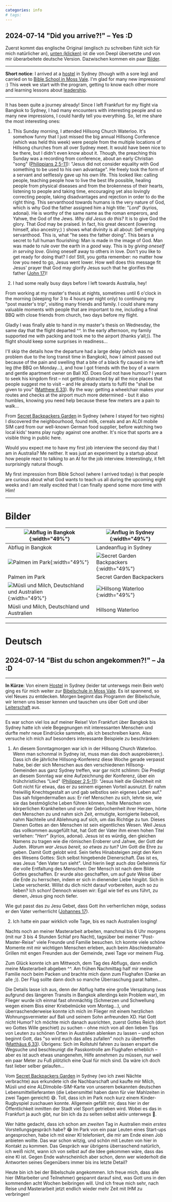```yaml
---
categories: info
# tags: 
---
```


## 2024-07-14 "Did you arrive?!" – Yes :D
Zuerst kommt das englische Original (englisch zu schreiben fühlt sich für mich natürlicher an), [unten (klicken)](#deutsch) ist die von Deepl übersetzte und von mir überarbeitete deutsche Version. Dazwischen kommen ein paar [Bilder](#bilder).

---
**Short notice**: I arrived at a [hostel](https://maps.app.goo.gl/s1vRoU7xFL2MwnQJ6) in Sydney (though with a sore leg) and carried on to [Bible School in Moss Vale](https://maps.app.goo.gl/guYgvbnT5NgDzsxR6). I'm glad for many new impressions! :) This week we start with the program, getting to know each other more and learning lessons about [leadership](https://capernwrayaustralia.org/study/#BDL).

---

It has been quite a journey already! Since I left Frankfurt for my flight via Bangkok to Sydney, I had many encounters with interesting people and so many new impressions, I could hardly tell you everything. So, let me share the most interesting ones:

1) This Sunday morning, I attended Hillsong Church Waterloo. It's somehow funny that I just missed the big annual Hillsong Conference (which was held this week) were people from the multiple locations of Hillsong churches from all over Sydney meet. It would have been nice to be there, but I didn't even know about it. Though, the preaching this Sunday was a recording from conference, about an early Christian "song" ([Philippians 2,5-11](https://www.bibleserver.com/NIV/Philippians2%3A5-11)): "Jesus did not consider equality with God something to be used to his own advantage". He freely took the form of a servant and selflessly gave up his own life. This looked like: calling people, teaching people how to live the best life possible, healing people from physical diseases and from the brokenness of their hearts, listening to people and taking time, encouraging yet also lovingly correcting people, taking disadvantages and rejection in order to do the right thing. This servanthood towards humans is the very nature of God, which is why God the father assigned him a high title: "_Lord_" (kyrios, adonai). He is worthy of the same name as the roman emperors, and Yahwe, the God of the Jews.
_Why did Jesus do this?_ It is to give God the glory. That _God_ may be praised. In fact, his great descent (lowering himself, also ancestry;) ) shows what divinity is all about: Self-emptying servanthood. This is, what "he sees the father doing".
This bears a secret to full human flourishing: Man is made in the image of God. Man was made to rule over the earth in a _good_ way. This is by _giving oneself in serving love_. Giving oneself away to others in love. Don't you like to get ready for doing that? I do!
Still, you gotta remember: no matter how low you need to go, Jesus went lower.
How well does this message fit Jesus' prayer that God may glorify Jesus such that he glorifies the father ([John 17](https://www.bibleserver.com/NIV/John17))! 

2) I had some really busy days before I left towards Australia, hey!

From working at my master's thesis at nights, sometimes until 6 o'clock in the morning (sleeping for 3 to 4 hours per night only) to continuing my "post master's trip", visiting many friends and family. I could share many valuable moments with people that are important to me, including a final BBQ with close friends from church, two days before my flight. 

Gladly I was finally able to hand in my master's thesis on Wednesday, the same day that the flight departed ^^. In the early afternoon, my family supported me with packing and took me to the airport (thanks y’all;)). The flight should keep some surprises in readiness...

I'll skip the details how the departure had a large delay (which was no problem due to the long transit time in Bangkok), how I almost passed out because of the pain and swelling that a bite of a black fly caused in me left leg (the BBQ on Monday...), and how I got friends with the boy of a warm and gentle apartment owner on Bali XD. Does God not have humour? I yearn to seek his kingdom first – not getting distracted by all the nice places that people suggest me to visit – and He already starts to fulfil the "shall be given to you" ([Matthew 6,33](https://www.bibleserver.com/NIV/Matthew6%3A33)). By the way: getting a wheelchair makes your routes and checks at the airport much more determined - but it also humbles, knowing you need help because these few meters are a pain to walk...

From [Secret Backpackers Garden](https://maps.app.goo.gl/s1vRoU7xFL2MwnQJ6) in Sydney (where I stayed for two nights) I discovered the neighbourhood, found milk, cereals and an ALDI mobile SIM card from our well-known German food supplier, before watching two local kids' teams play rugby against one another. It's nice that sports are a visible thing in public here.

Would you expect me to have my first job interview the second day that I am in Australia? Me neither. It was just an experiment by a startup about how people react to talking to an AI for the job interview. Interestingly, it felt surprisingly natural though.

My first impression from Bible School (where I arrived today) is that people are curious about what God wants to teach us all during the upcoming eight weeks and I am really excited that I can finally spend some more time with Him!

---
# Bilder

|![Abflug in Bangkok](/assets/images/2024q3/P_20240711_173846.jpg){:width="49%"}|![Anflug in Sydney](/assets/images/2024q3/P_20240712_021507.jpg){:width="49%"}|
|---|---|
|Abflug in Bangkok|Landeanflug in Sydney|
|![Palmen im Park](/assets/images/2024q3/P_20240712_140456.jpg){:width="49%"}|![Secret Garden Backpackers](/assets/images/2024q3/P_20240713_145748.jpg){:width="49%"}|
|Palmen im Park | Secret Garden Backpackers |
|![Müsli und Milch, Deutschland und Australien](/assets/images/2024q3/P_20240714_112925.jpg){:width="49%"} | ![Hillsong Waterloo](/assets/images/2024q3/P_20240714_090038.jpg){:width="49%"} |
|Müsli und Milch, Deutschland und Australien | Hillsong Waterloo|

---
# Deutsch
## 2024-07-14 "Bist du schon angekommen?!" – Ja :D

---
**In Kürze**: Von einem [Hostel](https://maps.app.goo.gl/s1vRoU7xFL2MwnQJ6) in Sydney (leider tat unterwegs mein Bein weh) ging es für mich weiter zur [Bibelschule in Moss Vale](https://maps.app.goo.gl/guYgvbnT5NgDzsxR6). Es ist spannend, so viel Neues zu entdecken. Morgen beginnt das Programm der Bibelschule, wir lernen uns besser kennen und tauschen uns über Gott und über [Leiterschaft](https://capernwrayaustralia.org/study/#BDL) aus.

---

Es war schon viel los auf meiner Reise! Von Frankfurt über Bangkok bis Sydney hatte ich viele Begegnungen mit interessanten Menschen und durfte mehr neue Eindrücke sammeln, als ich beschreiben kann. Also versuche ich mich auf besonders interessante Beispiele zu beschränken:

1) An diesem Sonntagmorgen war ich in der Hillsong Church Waterloo. Wenn man schonmal in Sydney ist, muss man das doch ausprobieren;). Dass ich die jährliche Hillsong-Konferenz diese Woche gerade verpasst habe, bei der sich Menschen aus den verschiedenen Hillsong-Gemeinden aus ganz Sydney treffen, war gar nicht schlimm: Die Predigt an diesem Sonntag war eine Aufzeichnung der Konferenz, über ein frühchristliches "Lied" ([Philipper 2,5-11](https://www.bibleserver.com/LUT/Philipper2%3A5-11)): "Jesus hielt die Gleichheit mit Gott nicht für etwas, das er zu seinem eigenen Vorteil ausnutzt. Er nahm freiwillig Knechtsgestalt an und gab selbstlos sein eigenes Leben auf." Das sah folgendermaßen aus: Er rief Menschen zu sich, lehrte sie, wie sie das bestmögliche Leben führen können, heilte Menschen von körperlichen Krankheiten und von der Gebrochenheit ihrer Herzen, hörte den Menschen zu und nahm sich Zeit, ermutigte, korrigierte liebevoll, nahm Nachteile und Ablehnung auf sich, um das Richtige zu tun. Dieses Dienen Gottes an den Menschen ist sein eigentliches Wesen. Weil Jesus das vollkommen ausgefüllt hat, hat Gott der Vater ihm einen hohen Titel verliehen: "_Herr_" (kyrios, adonai). Jesus ist es würdig, den gleichen Namens zu tragen wie die römischen Eroberer und Jahwe, der Gott der Juden.
_Warum war Jesus bereit, so etwas zu tun?_ Um Gott die Ehre zu geben. Damit Gott gelobt wird. Sein tiefes Hinabsteigen zeigt den Kern des Wesens Gottes: Sich selbst hingebende Dienerschaft. Das ist es, was Jesus "den Vater tun sieht".
Und hierin liegt auch _das_ Geheimnis für die volle Entfaltung des Menschen: Der Mensch ist nach dem Bilde Gottes geschaffen. Er wurde also geschaffen, um auf _gute_ Weise über die Erde zu herrschen, indem er sich in dienender Liebe hingibt. Sich in Liebe verschenkt. Willst du dich nicht darauf vorbereiten, auch so zu lieben? Ich schon!
Dennoch wissen wir: Egal wie tief es uns führt, zu dienen, Jesus ging noch tiefer.

Wie gut passt das zu Jesu Gebet, dass Gott ihn verherrlichen möge, sodass er den Vater verherrlicht ([Johannes 17](https://www.bibleserver.com/LUT/Johannes17)).

2) Ich hatte ein paar wirklich volle Tage, bis es nach Australien losging!

Nachts noch an meiner Masterarbeit arbeiten, manchmal bis 6 Uhr morgens (mit nur 3 bis 4 Stunden Schlaf pro Nacht), tagsüber bei meiner "Post-Master-Reise" viele Freunde und Familie besuchen. Ich konnte viele schöne Momente mit mir wichtigen Menschen erleben, auch beim Abschiedsmahl-Grillen mit engen Freunden aus der Gemeinde, zwei Tage vor meinem Flug. 

Zum Glück konnte ich am Mittwoch, dem Tag des Abflugs, dann endlich meine Masterarbeit abgeben ^^. Am frühen Nachmittag half mir meine Familie noch beim Packen und brachte mich dann zum Flughafen (Danke an alle ;)). Der Flug sollte dann doch so manche Überraschung parat halten...

Die Details lasse ich aus, denn der Abflug hatte eine große Verspätung (was aufgrund des längeren Transits in Bangkok allerdings kein Problem war), im Flieger wurde ich einmal fast ohnmächtig (Schmerzen und Schwellung wegen einem Biss einer Kriebelmücke vom Montag...), und überraschenderweise konnte ich mich im Flieger mit einem herzlichen Wohnungsvermieter auf Bali und seinem Sohn anfreunden XD. Hat Gott nicht Humor? Ich möchte mich danach ausrichten, zuerst Gottes Reich (dort wo Gottes Wille geschiet) zu suchen – ohne mich von all den lieben Tips von Leuten zu schönen Orten in Australien ablenken zu lassen – und schon beginnt Gott, das "so wird euch das alles zufallen" noch zu übertreffen ([Matthäus 6,33](https://www.bibleserver.com/LUT/Matthew6%3A33)). Übrigens: Sich im Rollstuhl fahren zu lassen erspart die Wegsuche und beschleunigt die Passkontrolle am Flughafen erheblich – aber es ist auch etwas unangenehm, Hilfe annehmen zu müssen, nur weil ein paar Meter zu Fuß plötzlich eine Qual für mich sind. Da wäre ich doch fast lieber selber gelaufen...

Vom [Secret Backpackers Garden](https://maps.app.goo.gl/s1vRoU7xFL2MwnQJ6) in Sydney (wo ich zwei Nächte verbrachte) aus erkundete ich die Nachbarschaft und kaufte mir Milch, Müsli und eine ALDImobile-SIM-Karte von unserem bekannten deutschen Lebensmittellieferanten (die Lebensmittel haben dann für vier Mahlzeiten in zwei Tagen gereicht) 😅. Toll, dass ich im Park noch kurz einem Kinder-Rugbyspiel zuschauen konnte. Allgemein gefällt mir, dass hier in der Öffentlichkeit inmitten der Stadt viel Sport getrieben wird. Wobei es das in Frankfurt ja auch gibt, nur bin ich da zu selten selbst aktiv unterwegs 🙈.

Wer hätte gedacht, dass ich schon am _zweiten_ Tag in Australien mein _erstes_ Vorstellungsgespräch habe? 😂 Im Park von ein paar Leuten eines Start-ups angesprochen, habe ich mit einer KI telefoniert, die mir am Ende einen Job anbieten wollte. Das war schon witzig, und schön mit Leuten von hier in Kontakt zu kommen. Das Gespräch war übrigens überraschend natürlich, ich weiß nicht, wann ich von selbst auf die Idee gekommen wäre, dass das eine KI ist. Gegen Ende wahrscheinlich aber schon, denn wer wiederholt die Antworten seines Gegenübers immer bis ins letzte Detail?

Heute bin ich bei der Bibelschule angekommen. Ich freue mich, dass alle hier (Mitarbeiter und Teilnehmer) gespannt darauf sind, was Gott uns in den kommenden acht Wochen beibringen will. Und ich freue mich sehr, nach Reise und Masterarbeit jetzt endlich wieder mehr Zeit mit IHM zu verbringen!
